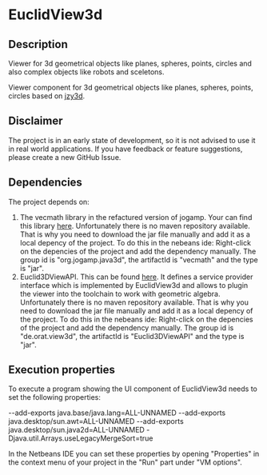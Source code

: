 # EuclidView3d

## Description
Viewer for 3d geometrical objects like planes, spheres, points, circles and also complex objects like robots and sceletons.

Viewer component for 3d geometrical objects like planes, spheres, points, circles based on [jzy3d](https://www.jzy3d.org).

## Disclaimer
The project is in an early state of development, so it is not advised to use it in real world applications. If you have feedback or feature suggestions, please create a new GitHub Issue.

## Dependencies
The project depends on:

1. The vecmath library in the refactured version of jogamp. Your can find this library [here](https://jogamp.org/deployment/java3d/1.7.0-final/). Unfortunately there is no maven repository available. That is why you need to download the jar file manually and add it as a local depency of the project. To do this in the nebeans ide: Right-click on the depencies of the project and add the dependency manually. The group id is "org.jogamp.java3d", the artifactId is "vecmath" and the type is "jar".
2. Euclid3DViewAPI. This can be found [here](https://github.com/orat/Euclid3DViewAPI). It defines a service provider interface which is implemented by EuclidView3d and allows to plugin the viewer into the toolchain to work with geometric algebra. Unfortunately there is no maven repository available. That is why you need to download the jar file manually and add it as a local depency of the project. To do this in the nebeans ide: Right-click on the depencies of the project and add the dependency manually. The group id is "de.orat.view3d", the artifactId is "Euclid3DViewAPI" and the type is "jar".

## Execution properties
To execute a program showing the UI component of EuclidView3d needs to set the following properties:

--add-exports java.base/java.lang=ALL-UNNAMED --add-exports java.desktop/sun.awt=ALL-UNNAMED --add-exports java.desktop/sun.java2d=ALL-UNNAMED -Djava.util.Arrays.useLegacyMergeSort=true   

In the Netbeans IDE you can set these properties by opening "Properties" in the context menu of your project in the "Run" part under "VM options".
